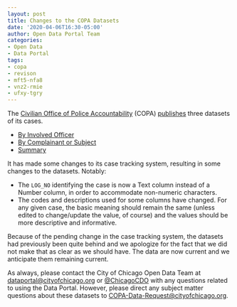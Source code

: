 ```yaml
---
layout: post
title: Changes to the COPA Datasets
date: '2020-04-06T16:30-05:00'
author: Open Data Portal Team
categories:
- Open Data
- Data Portal
tags:
- copa
- revison
- mft5-nfa8
- vnz2-rmie
- ufxy-tgry
---
```

The [Civilian Office of Police Accountability](https://www.chicagocopa.org/) (COPA) [publishes](https://www.chicagocopa.org/copa-adds-more-transparency-with-police-complaint-data/) three datasets of its cases.

*  [By Involved Officer](https://data.cityofchicago.org/d/ufxy-tgry)
*  [By Complainant or Subject](https://data.cityofchicago.org/d/vnz2-rmie)
*  [Summary](https://data.cityofchicago.org/d/mft5-nfa8)

It has made some changes to its case tracking system, resulting in some changes to the datasets. Notably:

*  The `LOG_NO` identifying the case is now a Text column instead of a Number column, in order to accommodate non-numeric characters.
*  The codes and descriptions used for some columns have changed. For any given case, the basic meaning should remain the same (unless edited to change/update the value, of course) and the values should be more descriptive and informative.

Because of the pending change in the case tracking system, the datasets had previously been quite behind and we apologize for the fact that we did not make that as clear as we should have. The data are now current and we anticipate them remaining current.

As always, please contact the City of Chicago Open Data Team at [dataportal@cityofchicago.org](mailto:dataportal@cityofchicago.org) or [@ChicagoCDO](https://twitter.com/ChicagoCDO) with any questions related to using the Data Portal. However, please direct any subject matter questions about these datasets to [COPA-Data-Request@cityofchicago.org](mailto:COPA-Data-Request@cityofchicago.org).
